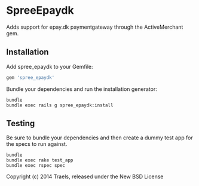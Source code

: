SpreeEpaydk
===========

Adds support for epay.dk paymentgateway through the ActiveMerchant gem.

Installation
------------

Add spree_epaydk to your Gemfile:

```ruby
gem 'spree_epaydk'
```

Bundle your dependencies and run the installation generator:

```shell
bundle
bundle exec rails g spree_epaydk:install
```

Testing
-------

Be sure to bundle your dependencies and then create a dummy test app for the specs to run against.

```shell
bundle
bundle exec rake test_app
bundle exec rspec spec
```

Copyright (c) 2014 Traels, released under the New BSD License
